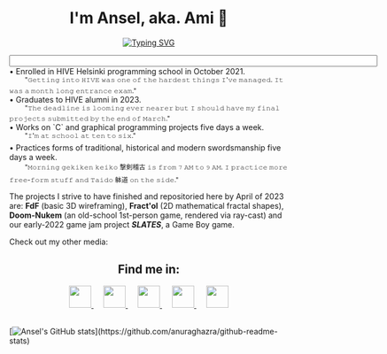 <!-- well, i doubt no one's ever finding this message ☕
--> 
<div align="center">
<h1 align="center">I'm Ansel, aka. Ami 🌱</h1>
<a href="https://git.io/typing-svg"><img src="https://readme-typing-svg.herokuapp.com?font=Fira+Code&size=16&duration=2000&pause=1500&color=F7D33D&width=435&lines=A+fencing+instructor+turned+software+dev.;Teaches+sword+by+day%2C+practices+code+by+night;See+more+at+http%3A%2F%2Fanselnettl.es%2F" alt="Typing SVG" /></a>

<div align="left"><p><input size="80">
• Enrolled in HIVE Helsinki programming school in October 2021.<br> 
  &emsp;&emsp;<sup>"𝙶𝚎𝚝𝚝𝚒𝚗𝚐 𝚒𝚗𝚝𝚘 𝙷𝙸𝚅𝙴 𝚠𝚊𝚜 𝚘𝚗𝚎 𝚘𝚏 𝚝𝚑𝚎 𝚑𝚊𝚛𝚍𝚎𝚜𝚝 𝚝𝚑𝚒𝚗𝚐𝚜 𝙸'𝚟𝚎 𝚖𝚊𝚗𝚊𝚐𝚎𝚍. 𝙸𝚝 𝚠𝚊𝚜 𝚊 𝚖𝚘𝚗𝚝𝚑 𝚕𝚘𝚗𝚐 𝚎𝚗𝚝𝚛𝚊𝚗𝚌𝚎 𝚎𝚡𝚊𝚖."</sup><br>
• Graduates to HIVE alumni in 2023.<br> 
  &emsp;&emsp;<sup>"𝚃𝚑𝚎 𝚍𝚎𝚊𝚍𝚕𝚒𝚗𝚎 𝚒𝚜 𝚕𝚘𝚘𝚖𝚒𝚗𝚐 𝚎𝚟𝚎𝚛 𝚗𝚎𝚊𝚛𝚎𝚛 𝚋𝚞𝚝 𝙸 𝚜𝚑𝚘𝚞𝚕𝚍 𝚑𝚊𝚟𝚎 𝚖𝚢 𝚏𝚒𝚗𝚊𝚕 𝚙𝚛𝚘𝚓𝚎𝚌𝚝𝚜 𝚜𝚞𝚋𝚖𝚒𝚝𝚝𝚎𝚍 𝚋𝚢 𝚝𝚑𝚎 𝚎𝚗𝚍 𝚘𝚏 𝙼𝚊𝚛𝚌𝚑."</sup><br>
• Works on `C` and graphical programming projects five days a week.<br> 
  &emsp;&emsp;<sup>"𝙸'𝚖 𝚊𝚝 𝚜𝚌𝚑𝚘𝚘𝚕 𝚊𝚝 𝚝𝚎𝚗 𝚝𝚘 𝚜𝚒𝚡."</sup><br>
• Practices forms of traditional, historical and modern swordsmanship five days a week.<br> 
  &emsp;&emsp;<sup>"𝙼𝚘𝚛𝚗𝚒𝚗𝚐 𝚐𝚎𝚔𝚒𝚔𝚎𝚗 𝚔𝚎𝚒𝚔𝚘 撃剣稽古 𝚒𝚜 𝚏𝚛𝚘𝚖 𝟽 𝙰𝙼 𝚝𝚘 𝟿 𝙰𝙼. 𝙸 𝚙𝚛𝚊𝚌𝚝𝚒𝚌𝚎 𝚖𝚘𝚛𝚎 𝚏𝚛𝚎𝚎-𝚏𝚘𝚛𝚖 𝚜𝚝𝚞𝚏𝚏 𝚊𝚗𝚍 𝚃𝚊𝚒𝚍𝚘 躰道 𝚘𝚗 𝚝𝚑𝚎 𝚜𝚒𝚍𝚎."</sup><br></input></p>

The projects I strive to have finished and repositoried here by April of 2023 are: 
<b>FdF</b> (basic 3D wireframing), <b>Fract'ol</b> (2D mathematical fractal shapes), <b>Doom-Nukem</b> (an old-school 1st-person game, rendered via ray-cast) and our early-2022 game jam project <i><b>SLATES</b></i>, a Game Boy game.<br>

Check out my other media:

<div align="center">  
<h2>Find me in:</h2>
<a href="https://www.linkedin.com/in/anselnettles/">
<img src="https://cdn-icons-png.flaticon.com/512/1384/1384171.png" height="40px" width="40px"/>
  </a>&emsp;
  <a href="https://www.twitter.com/anselnettles">
<img src="https://cdn-icons-png.flaticon.com/512/1384/1384174.png" height="40px" width="40px"/>
  </a>&emsp;
  <a href="https://www.instagram.com/ansel.nettles">
<img src="https://cdn-icons-png.flaticon.com/512/1384/1384172.png" height="40px" width="40px"/>
  </a>&emsp;
<a href="mailto:aviholai@student.hive.fi">
<img src="https://cdn-icons-png.flaticon.com/512/747/747828.png" height="40px" width="40px"/>
  </a>&emsp;
  <a href="http://anselnettl.es">
<img src="https://cdn-icons-png.flaticon.com/512/7166/7166224.png" height="40px" width="40px"/>
</a>
</div>
<br>

[![Ansel's GitHub stats](https://github-readme-stats.vercel.app/api?username=anselnettles&count_private=true&show_icons=true&theme=gruvbox&bg_color=0d1117&hide_border=TRUE&include_all_commits&hide=contribs&custom_title=Stats:)](https://github.com/anuraghazra/github-readme-stats)
